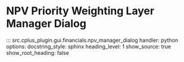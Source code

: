 # NPV Priority Weighting Layer Manager Dialog

::: src.cplus_plugin.gui.financials.npv_manager_dialog
    handler: python
    options:
        docstring_style: sphinx
        heading_level: 1
        show_source: true
        show_root_heading: false